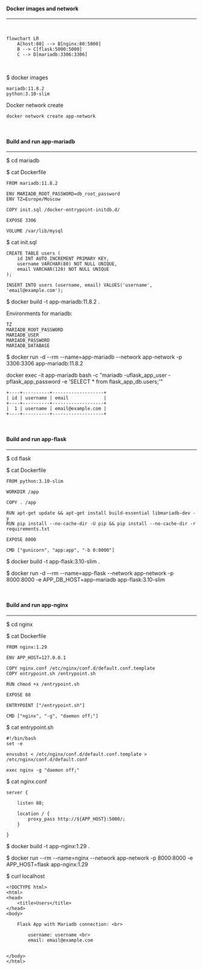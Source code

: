 #### Docker images and network
------

<br />

```mermaid
flowchart LR
    A[host:80] --> B[nginx:80:5000]
    B --> C[flask:5000:5000]
    C --> D[mariadb:3306:3306]
```

<br />

$ docker images
```
mariadb:11.8.2
python:3.10-slim
```

Docker network create
```
docker network create app-network
```

<br />

#### Build and run app-mariadb
------

$ cd mariadb

$ cat Dockerfile
```
FROM mariadb:11.8.2

ENV MARIADB_ROOT_PASSWORD=db_root_password
ENV TZ=Europe/Moscow

COPY init.sql /docker-entrypoint-initdb.d/

EXPOSE 3306

VOLUME /var/lib/mysql
```

$ cat init.sql
```
CREATE TABLE users (
    id INT AUTO_INCREMENT PRIMARY KEY,
    username VARCHAR(80) NOT NULL UNIQUE,
    email VARCHAR(120) NOT NULL UNIQUE
);

INSERT INTO users (username, email) VALUES('username', 'email@example.com');
```

$ docker build -t app-mariadb:11.8.2 .

Environments for mariadb:
```
TZ
MARIADB_ROOT_PASSWORD
MARIADB_USER
MARIADB_PASSWORD
MARIADB_DATABASE
```

$ docker run -d --rm --name=app-mariadb --network app-network -p 3306:3306 app-mariadb:11.8.2

docker exec -it app-mariadb bash -c "mariadb -uflask_app_user -pflask_app_password -e 'SELECT * from flask_app_db.users;'"
```
+----+----------+-------------------+
| id | username | email             |
+----+----------+-------------------+
|  1 | username | email@example.com |
+----+----------+-------------------+
```

<br />

#### Build and run app-flask
------

$ cd flask

$ cat Dockerfile
```
FROM python:3.10-slim

WORKDIR /app

COPY . /app

RUN apt-get update && apt-get install build-essential libmariadb-dev -y
RUN pip install --no-cache-dir -U pip && pip install --no-cache-dir -r requirements.txt

EXPOSE 8000

CMD ["gunicorn", "app:app", "-b 0:8000"]
```

$ docker build -t app-flask:3.10-slim .

$ docker run -d --rm --name=app-flask --network app-network -p 8000:8000 -e APP_DB_HOST=app-mariadb app-flask:3.10-slim

<br />

#### Build and run app-nginx
------

$ cd nginx

$ cat Dockerfile
```
FROM nginx:1.29

ENV APP_HOST=127.0.0.1

COPY nginx.conf /etc/nginx/conf.d/default.conf.template
COPY entrypoint.sh /entrypoint.sh

RUN chmod +x /entrypoint.sh

EXPOSE 80

ENTRYPOINT ["/entrypoint.sh"]

CMD ["nginx", "-g", "daemon off;"]
```

$ cat entrypoint.sh
```
#!/bin/bash
set -e

envsubst < /etc/nginx/conf.d/default.conf.template > /etc/nginx/conf.d/default.conf

exec nginx -g "daemon off;"
```

$ cat nginx.conf
```
server {
    
    listen 80;

    location / {
        proxy_pass http://${APP_HOST}:5000/;
    }

}
```

$ docker build -t app-nginx:1.29 .

$ docker run --rm --name=nginx --network app-network -p 8000:8000 -e APP_HOST=flask app-nginx:1.29

$ curl localhost
```
<!DOCTYPE html>
<html>
<head>
    <title>Users</title>
</head>
<body>

    Flask App with Mariadb connection: <br>
    
        username: username <br>
        email: email@example.com
    

</body>
</html>
```